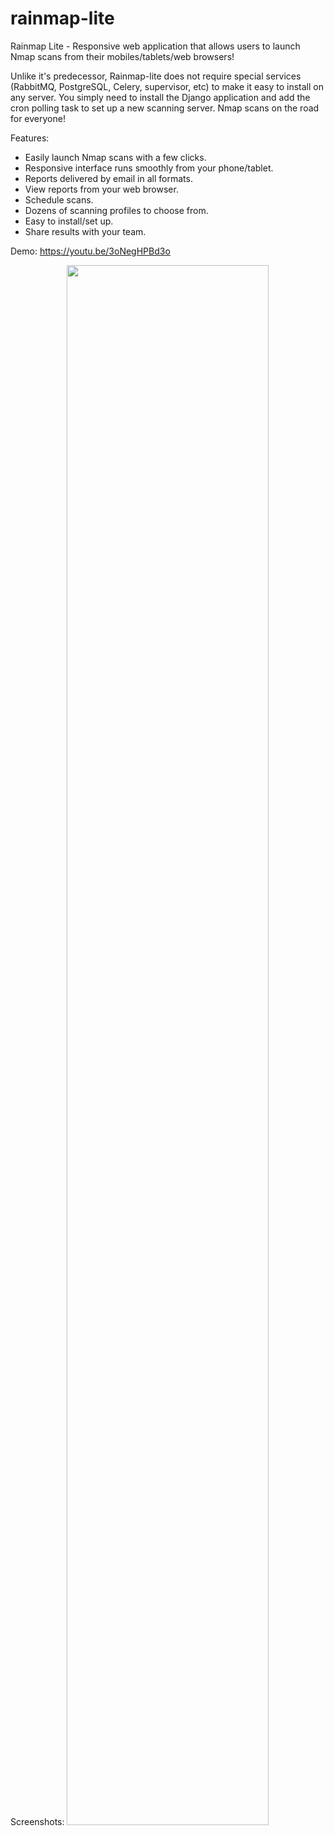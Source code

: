 # rainmap-lite
Rainmap Lite - Responsive web application that allows users to launch Nmap scans from their mobiles/tablets/web browsers!

Unlike it's predecessor, Rainmap-lite does not require special services (RabbitMQ, PostgreSQL, Celery, supervisor, etc) to make it easy to install on any server. You simply need to install the Django application and add the cron polling task to set up a new scanning server. Nmap scans on the road for everyone!

Features:
* Easily launch Nmap scans with a few clicks.
* Responsive interface runs smoothly from your phone/tablet. 
* Reports delivered by email in all formats.
* View reports from your web browser.
* Schedule scans.
* Dozens of scanning profiles to choose from.
* Easy to install/set up.
* Share results with your team.

Demo:
https://youtu.be/3oNegHPBd3o

Screenshots:
<img style="float:center;width:80%" src="https://raw.githubusercontent.com/cldrn/rainmap-lite/master/rainmap-lite-1.png" />
